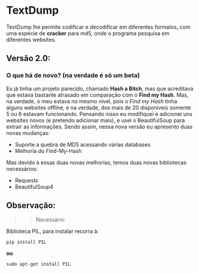 # TextDump
TextDump lhe permite codificar e decodificar em diferentes formatos, com uma espécie de **cracker** para md5, onde o programa pesquisa em diferentes websites.

## Versão 2.0:

### O que há de novo? (na verdade é só um beta)

   Eu já tinha um projeto parecido, chamado **Hash a Bitch**, mas que acreditava que estava bastante atrasado em comparação com o **Find my Hash**. Mas, na verdade, o meu estava no mesmo nível, pois o *Find my Hash* tinha alguns websites offline, e na verdade, dos mais de 20 disponíveis somente 5 ou 6 estavam funcionando. Pensando nisso eu modifiquei e adicionei uns websites novos (e pretendo adicionar mais), e usei o BeautifulSoup para extrair as informações. Sendo assim, nessa nova versão eu apresento duas novas mudanças:

* Suporte a quebra de MD5 acessando várias databases
* Melhoria do Find-My-Hash

Mas devido à essas duas novas melhorias, temos duas novas bibliotecas necessários:

* Requests
* BeautifulSoup4


## Observação:

>>Necessário:

Biblioteca PIL, para instalar recorra à:

```
pip install PIL
```

**ou**

```
sudo apt-get install PIL
```
